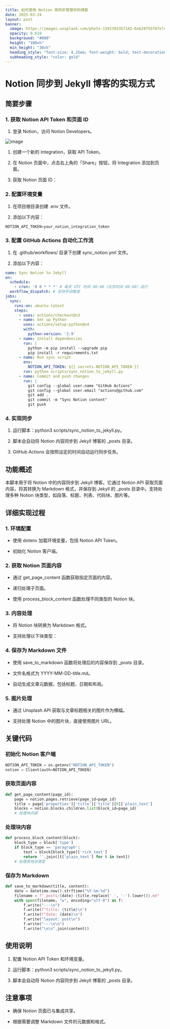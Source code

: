 ```yaml
---
title: 如何使用 Notion 来同步管理你的博客
date: 2025-03-24
layout: post
banner:
  image: https://images.unsplash.com/photo-1592393357142-6eb29755f0fe?crop=entropy&cs=tinysrgb&fit=max&fm=jpg&ixid=M3w2OTIwMzJ8MHwxfHJhbmRvbXx8fHx8fHx8fDE3NDI4MDQ4MzB8&ixlib=rb-4.0.3&q=80&w=1080
  opacity: 0.618
  background: "#000"
  height: "100vh"
  min_height: "38vh"
  heading_style: "font-size: 4.25em; font-weight: bold; text-decoration: underline"
  subheading_style: "color: gold"
---
```


# Notion 同步到 Jekyll 博客的实现方式

## 简要步骤

### 1. 获取 Notion API Token 和页面 ID

1. 登录 Notion，访问 Notion Developers。

![image](https://prod-files-secure.s3.us-west-2.amazonaws.com/a7a0cc5a-89b9-4cda-8686-1fba0ca52f40/d19c1afe-dea5-4312-9333-786b0ba83054/image.png?X-Amz-Algorithm=AWS4-HMAC-SHA256&X-Amz-Content-Sha256=UNSIGNED-PAYLOAD&X-Amz-Credential=ASIAZI2LB466QL2GQLJW%2F20250324%2Fus-west-2%2Fs3%2Faws4_request&X-Amz-Date=20250324T082710Z&X-Amz-Expires=3600&X-Amz-Security-Token=IQoJb3JpZ2luX2VjEJD%2F%2F%2F%2F%2F%2F%2F%2F%2F%2FwEaCXVzLXdlc3QtMiJIMEYCIQDMeCP0Lja3yTPqGDwX9d53eHI6g1isIqUjgeKG6UJP3wIhAK%2Bn1oDJ2WeWwOjvEH0pYfwpY4bMSn3Y%2Fwy%2F8ZiXic6CKogECOn%2F%2F%2F%2F%2F%2F%2F%2F%2F%2FwEQABoMNjM3NDIzMTgzODA1IgymO9OJQIOl7eUf6hQq3AO8oRhXOCGa2JhNFJERrJORmnhY5uwba1i7ZoGHIcpOGI5kbzYmOZT3GG3jnZG1gDegErOAeily4PMsXxh2WYNir%2FoFbw%2FV%2Ftdj9a9ATL9lZxY35Llr4pBUFxIPflsOZ5lkzl8NPXF80VO6IovqAyjHOJ2GFekr27F9QfGgis5U86xXsMQzBUbVawowxVq1Frw4YSN1ccuHL%2B0v7%2Boxx%2FD9F0OQc3Oy%2FTtoWlBTnfTByCLZMu6mNy2wrwmwzZ2jVOfSm8Ezh3QkWK4Xn41ZJ8zyUMHCjtdKFQq79mskKU4WKnFiuoijSzDqfqG6CPYuikElruvr39QP8vn2ZqE6jdHk8nj3%2BPGc1ti90IuHi6FdvpzWSSfNJA3XY9WUCXNAsbb7m8dqz8hNYL3YpmSTKkvpBYxhmY4t2k61vNc1OX8bWIYAbzn%2BbpYj%2FtHZHByjtEUim65IItpSzonKP1NHObb1Wq8BQPUSlbx6rgp%2BAYCqkVxudjDxQmnzupPoD6Omn98zmThSkUf%2BtrqLK32WSRJzHXkWvDAarmDr2uPy4iVRCv0i11Nr0H9eO0lY0Z8q%2FlcTySlqxa0VwdygV5t55FyfqFkIh%2F8Mgf1gphws5BohKiJNUvIgozT0SCR%2FRjDTnoS%2FBjqkAb3w9rbmPf3gHuCas2zr3CzwAykrmBjoxiQmysyp7jQDprOXdarWBEP%2FIAc%2BRb8EudEDDW7t%2F02fD20n8yCKLm7ybVZBx1kbMzTwQHupu%2Bc4cqww1%2B6SRyqSpmnoODUyD0LeObcSLiY8%2BIsKJbJu62zmDDN8o6a1IkngFNNwaBzuL82zRk9IEfbbLkZkwNuG22CWl00%2Fevvve1QzpWqRYlKf9alQ&X-Amz-Signature=f9d80a81576b561e506510aeeb7168e9a4f08622175073084ab8b12c11f8faa2&X-Amz-SignedHeaders=host&x-id=GetObject)

1. 创建一个新的 Integration，获取 API Token。

1. 在 Notion 页面中，点击右上角的「Share」按钮，将 Integration 添加到页面。

1. 获取 Notion 页面 ID：


### 2. 配置环境变量

1. 在项目根目录创建 .env 文件。

1. 添加以下内容：

```javascript
NOTION_API_TOKEN=your_notion_integration_token
```

### 3. 配置 GitHub Actions 自动化工作流

1. 在 .github/workflows/ 目录下创建 sync_notion.yml 文件。

1. 添加以下内容：

```yaml
name: Sync Notion to Jekyll
on:
  schedule:
    - cron: '0 0 * * *' # 每天 UTC 时间 00:00（北京时间 08:00）运行
  workflow_dispatch: # 支持手动触发
jobs:
  sync:
    runs-on: ubuntu-latest
    steps:
      - uses: actions/checkout@v3
      - name: Set up Python
        uses: actions/setup-python@v4
        with:
          python-version: '3.9'
      - name: Install dependencies
        run: |
          python -m pip install --upgrade pip
          pip install -r requirements.txt
      - name: Run sync script
        env:
          NOTION_API_TOKEN: ${{ secrets.NOTION_API_TOKEN }}
        run: python scripts/sync_notion_to_jekyll.py
      - name: Commit and push changes
        run: |
          git config --global user.name "GitHub Actions"
          git config --global user.email "actions@github.com"
          git add .
          git commit -m "Sync Notion content"
          git push
```

### 4. 实现同步

1. 运行脚本：python3 scripts/sync_notion_to_jekyll.py。

1. 脚本会自动将 Notion 内容同步到 Jekyll 博客的 _posts 目录。

1. GitHub Actions 会按照设定的时间自动运行同步任务。

## 功能概述

本脚本用于将 Notion 中的内容同步到 Jekyll 博客。它通过 Notion API 获取页面内容，将其转换为 Markdown 格式，并保存到 Jekyll 的 _posts 目录中。支持处理多种 Notion 块类型，如段落、标题、列表、代码块、图片等。

## 详细实现过程

### 1. 环境配置

- 使用 dotenv 加载环境变量，包括 Notion API Token。

- 初始化 Notion 客户端。

### 2. 获取 Notion 页面内容

- 通过 get_page_content 函数获取指定页面的内容。

- 递归处理子页面。

- 使用 process_block_content 函数处理不同类型的 Notion 块。

### 3. 内容处理

- 将 Notion 块转换为 Markdown 格式。

- 支持处理以下块类型：


### 4. 保存为 Markdown 文件

- 使用 save_to_markdown 函数将处理后的内容保存到 _posts 目录。

- 文件名格式为 YYYY-MM-DD-title.md。

- 自动生成文章元数据，包括标题、日期和布局。

### 5. 图片处理

- 通过 Unsplash API 获取与文章标题相关的图片作为横幅。

- 支持处理 Notion 中的图片块，直接使用图片 URL。

## 关键代码

### 初始化 Notion 客户端

```python
NOTION_API_TOKEN = os.getenv("NOTION_API_TOKEN")
notion = Client(auth=NOTION_API_TOKEN)
```

### 获取页面内容

```python
def get_page_content(page_id):
    page = notion.pages.retrieve(page_id=page_id)
    title = page['properties']['title']['title'][0]['plain_text']
    blocks = notion.blocks.children.list(block_id=page_id)
    # 处理块内容
```

### 处理块内容

```python
def process_block_content(block):
    block_type = block['type']
    if block_type == 'paragraph':
        text = block[block_type]['rich_text']
        return ''.join([t['plain_text'] for t in text])
    # 处理其他块类型
```

### 保存为 Markdown

```python
def save_to_markdown(title, content):
    date = datetime.now().strftime("%Y-%m-%d")
    filename = f"_posts/{date}-{title.replace(' ', '-').lower()}.md"
    with open(filename, "w", encoding="utf-8") as f:
        f.write("---\n")
        f.write(f"title: {title}\n")
        f.write(f"date: {date}\n")
        f.write("layout: post\n")
        f.write("---\n\n")
        f.write("\n\n".join(content))
```

## 使用说明

1. 配置 Notion API Token 和环境变量。

1. 运行脚本：python3 scripts/sync_notion_to_jekyll.py。

1. 脚本会自动将 Notion 内容同步到 Jekyll 博客的 _posts 目录。

## 注意事项

- 确保 Notion 页面已与集成共享。

- 根据需要调整 Markdown 文件的元数据和格式。
